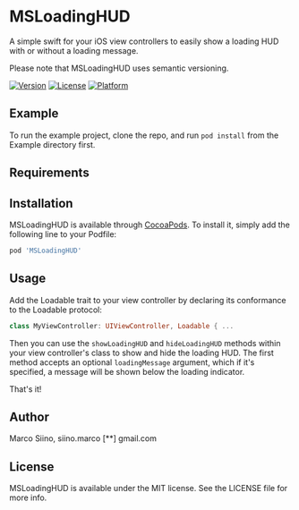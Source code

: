 # MSLoadingHUD

A simple swift for your iOS view controllers to easily show a loading HUD with or without a loading message.

Please note that MSLoadingHUD uses semantic versioning.

[![Version](https://img.shields.io/cocoapods/v/MSLoadingHUD.svg?style=flat)](https://cocoapods.org/pods/MSLoadingHUD)
[![License](https://img.shields.io/cocoapods/l/MSLoadingHUD.svg?style=flat)](https://cocoapods.org/pods/MSLoadingHUD)
[![Platform](https://img.shields.io/cocoapods/p/MSLoadingHUD.svg?style=flat)](https://cocoapods.org/pods/MSLoadingHUD)

## Example

To run the example project, clone the repo, and run `pod install` from the Example directory first.

## Requirements

## Installation

MSLoadingHUD is available through [CocoaPods](https://cocoapods.org). To install
it, simply add the following line to your Podfile:

```ruby
pod 'MSLoadingHUD'
```

## Usage

Add the Loadable trait to your view controller by declaring its conformance to the Loadable protocol:

```swift
class MyViewController: UIViewController, Loadable { ...
```

Then you can use the `showLoadingHUD` and `hideLoadingHUD` methods within your view controller's class to show and hide the loading HUD. The first method accepts an optional `loadingMessage` argument, which if it's specified, a message will be shown below the loading indicator.

That's it!

## Author

Marco Siino, siino.marco [**] gmail.com

## License

MSLoadingHUD is available under the MIT license. See the LICENSE file for more info.
